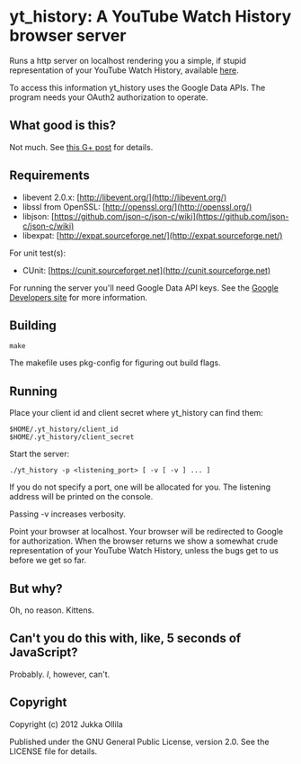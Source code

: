 # yt_history: A YouTube Watch History browser server

Runs a http server on localhost rendering you a simple, if stupid
representation of your YouTube Watch History, available
[here](http://www.youtube.com/feed/history).

To access this information yt_history uses the Google Data APIs. The
program needs your OAuth2 authorization to operate.

## What good is this?

Not much. See [this G+ post](https://plus.google.com/106361938481599545441/posts/86QvofmxPes)
for details.

## Requirements

 * libevent 2.0.x: [http://libevent.org/](http://libevent.org/)
 * libssl from OpenSSL: [http://openssl.org/](http://openssl.org/)
 * libjson: [https://github.com/json-c/json-c/wiki](https://github.com/json-c/json-c/wiki)
 * libexpat: [http://expat.sourceforge.net/](http://expat.sourceforge.net/)

For unit test(s):

 * CUnit: [https://cunit.sourceforget.net](http://cunit.sourceforge.net)

For running the server you'll need Google Data API keys. See the
[Google Developers site](http://developers.google.com/) for more information.

## Building

    make

The makefile uses pkg-config for figuring out build flags.

## Running

Place your client id and client secret where yt_history can find them:

    $HOME/.yt_history/client_id
    $HOME/.yt_history/client_secret

Start the server:

    ./yt_history -p <listening_port> [ -v [ -v ] ... ]

If you do not specify a port, one will be allocated for you. The
listening address will be printed on the console.

Passing -v increases verbosity.

Point your browser at localhost. Your browser will be redirected to
Google for authorization. When the browser returns we show a somewhat
crude representation of your YouTube Watch History, unless the bugs get
to us before we get so far.

## But why?

Oh, no reason. Kittens.

## Can't you do this with, like, 5 seconds of JavaScript?

Probably. _I_, however, can't.

## Copyright

Copyright (c) 2012 Jukka Ollila

Published under the GNU General Public License, version 2.0. See the
LICENSE file for details.

